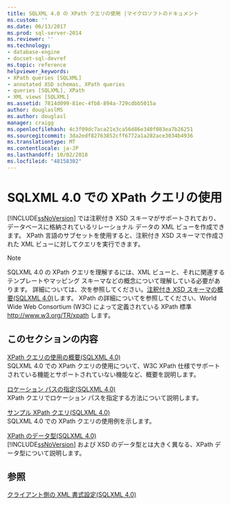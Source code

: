 ```yaml
---
title: SQLXML 4.0 の XPath クエリの使用 |マイクロソフトのドキュメント
ms.custom: ''
ms.date: 06/13/2017
ms.prod: sql-server-2014
ms.reviewer: ''
ms.technology:
- database-engine
- docset-sql-devref
ms.topic: reference
helpviewer_keywords:
- XPath queries [SQLXML]
- annotated XSD schemas, XPath queries
- queries [SQLXML], XPath
- XML views [SQLXML]
ms.assetid: 7814d099-81ec-4fb8-894a-729cdbb5015a
author: douglaslMS
ms.author: douglasl
manager: craigg
ms.openlocfilehash: 4c3f09dc7aca21e3ca56d86e340f083ea7b26251
ms.sourcegitcommit: 3da2edf82763852cff6772a1a282ace3034b4936
ms.translationtype: MT
ms.contentlocale: ja-JP
ms.lasthandoff: 10/02/2018
ms.locfileid: "48158302"
---
```

# <a name="using-xpath-queries-in-sqlxml-40"></a>SQLXML 4.0 での XPath クエリの使用
  [!INCLUDE[ssNoVersion](../../includes/ssnoversion-md.md)] では注釈付き XSD スキーマがサポートされており、データベースに格納されているリレーショナル データの XML ビューを作成できます。 XPath 言語のサブセットを使用すると、注釈付き XSD スキーマで作成された XML ビューに対してクエリを実行できます。  
  
> [!NOTE]  
>  SQLXML 4.0 の XPath クエリを理解するには、XML ビューと、それに関連するテンプレートやマッピング スキーマなどの概念について理解している必要があります。 詳細については、次を参照してください。[注釈付き XSD スキーマの概要&#40;SQLXML 4.0&#41;](../sqlxml/annotated-xsd-schemas/introduction-to-annotated-xsd-schemas-sqlxml-4-0.md)します。 XPath の詳細についてを参照してください、World Wide Web Consortium (W3C) によって定義されている XPath 標準 http://www.w3.org/TR/xpath します。  
  
## <a name="in-this-section"></a>このセクションの内容  
 [XPath クエリの使用の概要&#40;SQLXML 4.0&#41;](introduction-to-using-xpath-queries-sqlxml-4-0.md)  
 SQLXML 4.0 での XPath クエリの使用について、W3C XPath 仕様でサポートされている機能とサポートされていない機能など、概要を説明します。  
  
 [ロケーション パスの指定&#40;SQLXML 4.0&#41;](location-path/specifying-a-location-path-sqlxml-4-0.md)  
 XPath クエリでロケーション パスを指定する方法について説明します。  
  
 [サンプル XPath クエリ&#40;SQLXML 4.0&#41;](samples/sample-xpath-queries-sqlxml-4-0.md)  
 SQLXML 4.0 での XPath クエリの使用例を示します。  
  
 [XPath のデータ型&#40;SQLXML 4.0&#41;](xpath-data-types-sqlxml-4-0.md)  
 [!INCLUDE[ssNoVersion](../../includes/ssnoversion-md.md)] および XSD のデータ型とは大きく異なる、XPath データ型について説明します。  
  
## <a name="see-also"></a>参照  
 [クライアント側の XML 書式設定&#40;SQLXML 4.0&#41;](../sqlxml/formatting/client-side-xml-formatting-sqlxml-4-0.md)  
  
  
